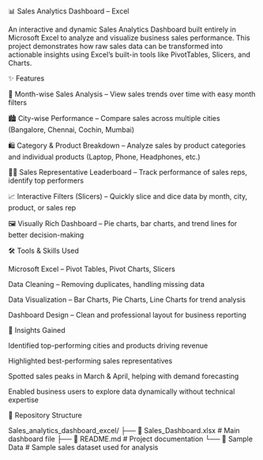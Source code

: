 📊 Sales Analytics Dashboard – Excel

An interactive and dynamic Sales Analytics Dashboard built entirely in Microsoft Excel to analyze and visualize business sales performance.
This project demonstrates how raw sales data can be transformed into actionable insights using Excel’s built-in tools like PivotTables, Slicers, and Charts.

✨ Features

📅 Month-wise Sales Analysis – View sales trends over time with easy month filters

🏙 City-wise Performance – Compare sales across multiple cities (Bangalore, Chennai, Cochin, Mumbai)

🛍 Category & Product Breakdown – Analyze sales by product categories and individual products (Laptop, Phone, Headphones, etc.)

👩‍💼 Sales Representative Leaderboard – Track performance of sales reps, identify top performers

📈 Interactive Filters (Slicers) – Quickly slice and dice data by month, city, product, or sales rep

🖼 Visually Rich Dashboard – Pie charts, bar charts, and trend lines for better decision-making

🛠 Tools & Skills Used

Microsoft Excel – Pivot Tables, Pivot Charts, Slicers

Data Cleaning – Removing duplicates, handling missing data

Data Visualization – Bar Charts, Pie Charts, Line Charts for trend analysis

Dashboard Design – Clean and professional layout for business reporting

🎯 Insights Gained

Identified top-performing cities and products driving revenue

Highlighted best-performing sales representatives

Spotted sales peaks in March & April, helping with demand forecasting

Enabled business users to explore data dynamically without technical expertise

📂 Repository Structure

Sales_analytics_dashboard_excel/
├── 📄 Sales_Dashboard.xlsx   # Main dashboard file
├── 📄 README.md              # Project documentation
└── 📂 Sample Data            # Sample sales dataset used for analysis

